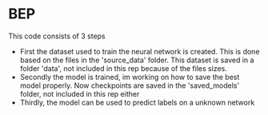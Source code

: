 # BEP

This code consists of 3 steps
- First the dataset used to train the neural network is created. This is done based on the files in the 'source_data' folder.
This dataset is saved in a folder 'data', not included in this rep because of the files sizes.
- Secondly the model is trained, im working on how to save the best model properly. Now checkpoints are saved in the 'saved_models' folder, not included in this rep either
- Thirdly, the model can be used to predict labels on a unknown network
